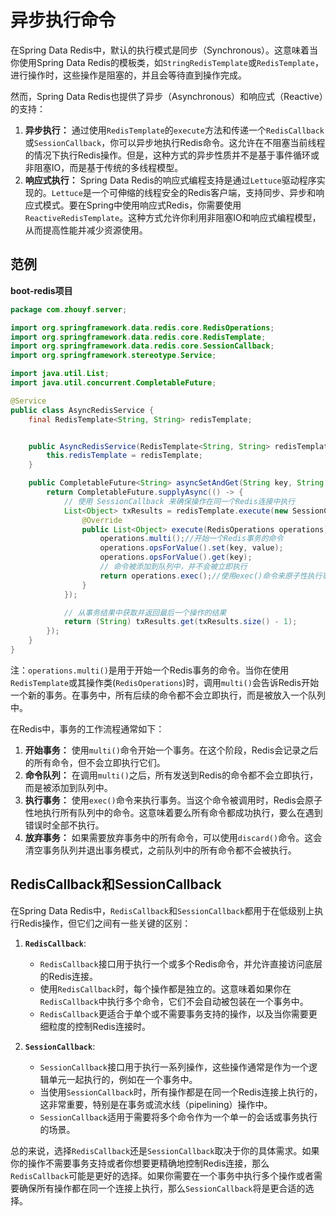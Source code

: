 # 异步执行命令

在Spring Data Redis中，默认的执行模式是同步（Synchronous）。这意味着当你使用Spring Data Redis的模板类，如`StringRedisTemplate`或`RedisTemplate`，进行操作时，这些操作是阻塞的，并且会等待直到操作完成。

然而，Spring Data Redis也提供了异步（Asynchronous）和响应式（Reactive）的支持：

1. **异步执行：** 通过使用`RedisTemplate`的`execute`方法和传递一个`RedisCallback`或`SessionCallback`，你可以异步地执行Redis命令。这允许在不阻塞当前线程的情况下执行Redis操作。但是，这种方式的异步性质并不是基于事件循环或非阻塞IO，而是基于传统的多线程模型。
2. **响应式执行：** Spring Data Redis的响应式编程支持是通过`Lettuce`驱动程序实现的。`Lettuce`是一个可伸缩的线程安全的Redis客户端，支持同步、异步和响应式模式。要在Spring中使用响应式Redis，你需要使用`ReactiveRedisTemplate`。这种方式允许你利用非阻塞IO和响应式编程模型，从而提高性能并减少资源使用。

## 范例

**boot-redis项目**

```java
package com.zhouyf.server;

import org.springframework.data.redis.core.RedisOperations;
import org.springframework.data.redis.core.RedisTemplate;
import org.springframework.data.redis.core.SessionCallback;
import org.springframework.stereotype.Service;

import java.util.List;
import java.util.concurrent.CompletableFuture;

@Service
public class AsyncRedisService {
    final RedisTemplate<String, String> redisTemplate;


    public AsyncRedisService(RedisTemplate<String, String> redisTemplate) {
        this.redisTemplate = redisTemplate;
    }

    public CompletableFuture<String> asyncSetAndGet(String key, String value) {
        return CompletableFuture.supplyAsync(() -> {
            // 使用 SessionCallback 来确保操作在同一个Redis连接中执行
            List<Object> txResults = redisTemplate.execute(new SessionCallback<List<Object>>() {
                @Override
                public List<Object> execute(RedisOperations operations) {
                    operations.multi();//开始一个Redis事务的命令
                    operations.opsForValue().set(key, value);
                    operations.opsForValue().get(key);
                    // 命令被添加到队列中，并不会被立即执行
                    return operations.exec();//使用exec()命令来原子性执行事务
                }
            });

            // 从事务结果中获取并返回最后一个操作的结果
            return (String) txResults.get(txResults.size() - 1);
        });
    }
}
```

注：`operations.multi()`是用于开始一个Redis事务的命令。当你在使用`RedisTemplate`或其操作类(`RedisOperations`)时，调用`multi()`会告诉Redis开始一个新的事务。在事务中，所有后续的命令都不会立即执行，而是被放入一个队列中。

在Redis中，事务的工作流程通常如下：

1. **开始事务：** 使用`multi()`命令开始一个事务。在这个阶段，Redis会记录之后的所有命令，但不会立即执行它们。
2. **命令队列：** 在调用`multi()`之后，所有发送到Redis的命令都不会立即执行，而是被添加到队列中。
3. **执行事务：** 使用`exec()`命令来执行事务。当这个命令被调用时，Redis会原子性地执行所有队列中的命令。这意味着要么所有命令都成功执行，要么在遇到错误时全部不执行。
4. **放弃事务：** 如果需要放弃事务中的所有命令，可以使用`discard()`命令。这会清空事务队列并退出事务模式，之前队列中的所有命令都不会被执行。

## RedisCallback和SessionCallback

在Spring Data Redis中，`RedisCallback`和`SessionCallback`都用于在低级别上执行Redis操作，但它们之间有一些关键的区别：

1. **`RedisCallback`**:
   - `RedisCallback`接口用于执行一个或多个Redis命令，并允许直接访问底层的Redis连接。
   - 使用`RedisCallback`时，每个操作都是独立的。这意味着如果你在`RedisCallback`中执行多个命令，它们不会自动被包装在一个事务中。
   - `RedisCallback`更适合于单个或不需要事务支持的操作，以及当你需要更细粒度的控制Redis连接时。

2. **`SessionCallback`**:
   - `SessionCallback`接口用于执行一系列操作，这些操作通常是作为一个逻辑单元一起执行的，例如在一个事务中。
   - 当使用`SessionCallback`时，所有操作都是在同一个Redis连接上执行的，这非常重要，特别是在事务或流水线（pipelining）操作中。
   - `SessionCallback`适用于需要将多个命令作为一个单一的会话或事务执行的场景。

总的来说，选择`RedisCallback`还是`SessionCallback`取决于你的具体需求。如果你的操作不需要事务支持或者你想要更精确地控制Redis连接，那么`RedisCallback`可能是更好的选择。如果你需要在一个事务中执行多个操作或者需要确保所有操作都在同一个连接上执行，那么`SessionCallback`将是更合适的选择。